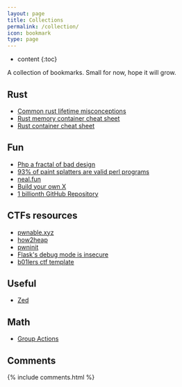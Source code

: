 ```yaml
---
layout: page
title: Collections
permalink: /collection/
icon: bookmark
type: page
---
```


* content
{:toc}

A collection of bookmarks. Small for now, hope it will grow.

## Rust
 - [Common rust lifetime misconceptions](https://github.com/pretzelhammer/rust-blog/blob/master/posts/common-rust-lifetime-misconceptions.md)
 - [Rust memory container cheat sheet](https://github.com/usagi/rust-memory-container-cs)
 - [Rust container cheat sheet](https://johnbsmith.github.io/Informatik/Rust/Dateien/Rust-container-cheat-sheet.pdf)

## Fun
 - [Php a fractal of bad design](https://eev.ee/blog/2012/04/09/php-a-fractal-of-bad-design/)
 - [93% of paint splatters are valid perl programs](https://www.mcmillen.dev/sigbovik/)
 - [neal.fun](https://neal.fun/)
 - [Build your own X](https://github.com/codecrafters-io/build-your-own-x)
 - [1 billionth GitHub Repository](https://github.com/AasishPokhrel/shit/issues/1)

## CTFs resources
 - [pwnable.xyz](https://pwnable.xyz)
 - [how2heap](https://github.com/shellphish/how2heap)
 - [pwninit](https://github.com/io12/pwninit)
 - [Flask's debug mode is insecure](https://github.com/wdahlenburg/werkzeug-debug-console-bypass)
 - [b01lers ctf template](https://github.com/b01lers/rich-ctf-template)

## Useful
 - [Zed](https://zed.dev/debugger)

## Math
 - [Group Actions](https://e.math.cornell.edu/people/vogeli/assets/pdf/group-actions.pdf)

## Comments

{% include comments.html %}
